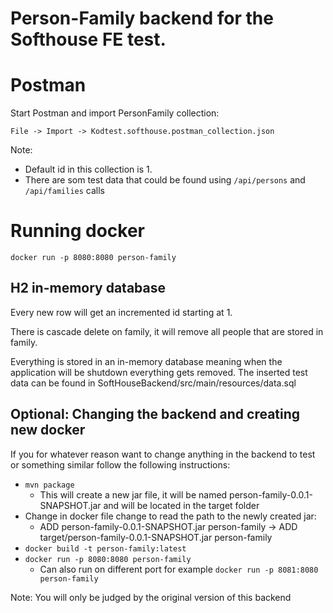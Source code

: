 # Person-Family backend for the Softhouse FE test.

# Postman

Start Postman and import PersonFamily collection:

`File -> Import -> Kodtest.softhouse.postman_collection.json`

Note: 
* Default id in this collection is 1.
* There are som test data that could be found using `/api/persons` and `/api/families` calls 

# Running docker

`docker run -p 8080:8080 person-family`

## H2 in-memory database

Every new row will get an incremented id starting at 1.

There is cascade delete on family, it will remove all people that are stored in family.

Everything is stored in an in-memory database meaning when the application will be shutdown everything gets removed.
The inserted test data can be found in SoftHouseBackend/src/main/resources/data.sql

## Optional: Changing the backend and creating new docker

If you for whatever reason want to change anything in the backend to test or something similar follow the following instructions:

* `mvn package`
  * This will create a new jar file, it will be named person-family-0.0.1-SNAPSHOT.jar and will be located in the target folder
* Change in docker file change to read the path to the newly created jar:
    * ADD person-family-0.0.1-SNAPSHOT.jar person-family -> ADD target/person-family-0.0.1-SNAPSHOT.jar person-family
* `docker build -t person-family:latest`
* `docker run -p 8080:8080 person-family`
  * Can also run on different port for example `docker run -p 8081:8080 person-family`

Note: You will only be judged by the original version of this backend
